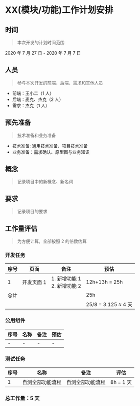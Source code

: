 # XX(模块/功能)工作计划安排

## 时间

> 本次开发的计划时间范围

2020 年 7 月 27 日 - 2020 年 7 月 7 日

## 人员

> 参与本次开发的前端、后端、需求和其他人员

- 前端：王小二（1 人）
- 后端：麦克、杰克（2 人）
- 需求：杰克（1 人）

## 预先准备

> 技术准备和业务准备

- 技术准备: 通用技术准备、项目技术准备
- 业务准备：需求确认、原型图与业务知识

## 概念

> 记录项目中的新概念、新名词

## 要求

> 记录项目的要求

## 工作量评估

> 为方便计算，全部按照 2 的倍数估算

### 开发任务

| 序号 | 页面       | 备注                                 | 预估                |
| ---- | ---------- | ------------------------------------ | ------------------- |
| 1    | 开发页面 1 | 1. 新增功能 1<br/>2. 新增功能 2<br/> | 12h+13h = 25h       |
| 总计 |            |                                      | 25h                 |
|      |            |                                      | 25/8 = 3.125 ≈ 4 天 |

### 公用组件

| 序号 | 名称 | 备注 | 预估 |
| ---- | ---- | ---- | ---- |
| -    | -    | -    | -    |

### 测试任务

| 序号 | 名称             | 备注             | 评估      |
| ---- | ---------------- | ---------------- | --------- |
| 1    | 自测全部功能流程 | 自测全部功能流程 | 8h = 1 天 |

### 总工作量：5 天
